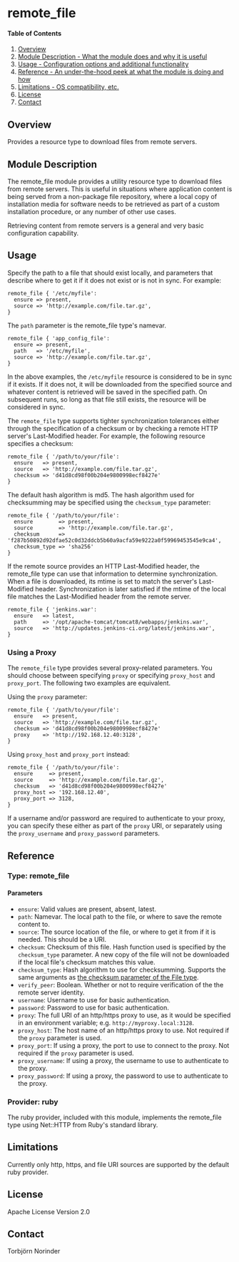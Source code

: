# remote_file

#### Table of Contents

1. [Overview](#overview)
2. [Module Description - What the module does and why it is useful](#module-description)
4. [Usage - Configuration options and additional functionality](#usage)
5. [Reference - An under-the-hood peek at what the module is doing and how](#reference)
6. [Limitations - OS compatibility, etc.](#limitations)
7. [License](#license)
8. [Contact](#contact)

## Overview

Provides a resource type to download files from remote servers.

## Module Description

The remote_file module provides a utility resource type to download files from
remote servers. This is useful in situations where application content is being
served from a non-package file repository, where a local copy of installation
media for software needs to be retrieved as part of a custom installation
procedure, or any number of other use cases.

Retrieving content from remote servers is a general and very basic
configuration capability.

## Usage

Specify the path to a file that should exist locally, and parameters that
describe where to get it if it does not exist or is not in sync. For example:

```puppet
remote_file { '/etc/myfile':
  ensure => present,
  source => 'http://example.com/file.tar.gz',
}
```

The `path` parameter is the remote_file type's namevar.

```puppet
remote_file { 'app_config_file':
  ensure => present,
  path   => '/etc/myfile',
  source => 'http://example.com/file.tar.gz',
}
```

In the above examples, the `/etc/myfile` resource is considered to be in sync
if it exists. If it does not, it will be downloaded from the specified source
and whatever content is retrieved will be saved in the specified path. On
subsequent runs, so long as that file still exists, the resource will be
considered in sync.

The `remote_file` type supports tighter synchronization tolerances either
through the specification of a checksum or by checking a remote HTTP
server's Last-Modified header. For example, the following resource specifies a
checksum:

```puppet
remote_file { '/path/to/your/file':
  ensure   => present,
  source   => 'http://example.com/file.tar.gz',
  checksum => 'd41d8cd98f00b204e9800998ecf8427e'
}
```

The default hash algorithm is md5. The hash algorithm used for checksumming may be
specified using the `checksum_type` parameter:

```puppet
remote_file { '/path/to/your/file':
  ensure        => present,
  source        => 'http://example.com/file.tar.gz',
  checksum      => 'f287b50892d92dfae52c0d32ddcb5b60a9acfa59e9222a0f59969453545e9ca4',
  checksum_type => 'sha256'
}
```

If the remote source provides an HTTP Last-Modified header, the remote_file
type can use that information to determine synchronization. When a file is
downloaded, its mtime is set to match the server's Last-Modified header.
Synchronization is later satisfied if the mtime of the local file matches the
Last-Modified header from the remote server.

```puppet
remote_file { 'jenkins.war':
  ensure   => latest,
  path     => '/opt/apache-tomcat/tomcat8/webapps/jenkins.war',
  source   => 'http://updates.jenkins-ci.org/latest/jenkins.war',
}
```

### Using a Proxy

The `remote_file` type provides several proxy-related parameters. You should
choose between specifying `proxy` or specifying `proxy_host` and `proxy_port`.
The following two examples are equivalent.

Using the `proxy` parameter:

```puppet
remote_file { '/path/to/your/file':
  ensure   => present,
  source   => 'http://example.com/file.tar.gz',
  checksum => 'd41d8cd98f00b204e9800998ecf8427e'
  proxy    => 'http://192.168.12.40:3128',
}
```

Using `proxy_host` and `proxy_port` instead:

```puppet
remote_file { '/path/to/your/file':
  ensure     => present,
  source     => 'http://example.com/file.tar.gz',
  checksum   => 'd41d8cd98f00b204e9800998ecf8427e'
  proxy_host => '192.168.12.40',
  proxy_port => 3128,
}
```

If a username and/or password are required to authenticate to your proxy, you
can specify these either as part of the `proxy` URI, or separately using the
`proxy_username` and `proxy_password` parameters.

## Reference

### Type: remote_file

#### Parameters

* `ensure`: Valid values are present, absent, latest.
* `path`: Namevar. The local path to the file, or where to save the remote
  content to.
* `source`: The source location of the file, or where to get it from if it is
  needed. This should be a URI.
* `checksum`: Checksum of this file. Hash function used is specified by the `checksum_type`
  parameter. A new copy of the file will not be downloaded if the local file's 
  checksum matches this value.
* `checksum_type`: Hash algorithm to use for checksumming. Supports the same arguments
  as [the checksum parameter of the File type](https://docs.puppetlabs.com/references/latest/type.html#file-attribute-checksum).
* `verify_peer`: Boolean. Whether or not to require verification of the the
  remote server identity.
* `username`: Username to use for basic authentication.
* `password`: Password to use for basic authentication.
* `proxy`: The full URI of an http/https proxy to use, as it would be specified
  in an environment variable; e.g. `http://myproxy.local:3128`.
* `proxy_host`: The host name of an http/https proxy to use. Not required if
  the `proxy` parameter is used.
* `proxy_port`: If using a proxy, the port to use to connect to the proxy. Not
  required if the `proxy` parameter is used.
* `proxy_username`: If using a proxy, the username to use to authenticate to
  the proxy.
* `proxy_password`: If using a proxy, the password to use to authenticate to
  the proxy.

### Provider: ruby

The ruby provider, included with this module, implements the remote_file type
using Net::HTTP from Ruby's standard library.

## Limitations

Currently only http, https, and file URI sources are supported by the default
ruby provider.

## License

Apache License Version 2.0

## Contact

Torbjörn Norinder
